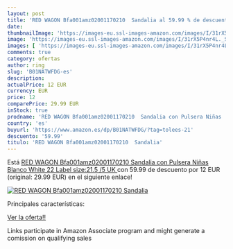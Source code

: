 ```yaml
---
layout: post
title: 'RED WAGON Bfa001amz02001170210  Sandalia al 59.99 % de descuento'
date: 
thumbnailImage: 'https://images-eu.ssl-images-amazon.com/images/I/31rX5P4nr4L._SL200_.jpg'
image: 'https://images-eu.ssl-images-amazon.com/images/I/31rX5P4nr4L._SL200_.jpg'
images: [ 'https://images-eu.ssl-images-amazon.com/images/I/31rX5P4nr4L._SL200_.jpg' ]
comments: true
category: ofertas
author: ring
slug: 'B01NATWFDG-es'
description:
actualPrice: 12 EUR
currency: EUR
price: 12
comparePrice: 29.99 EUR
inStock: true
prodname: 'RED WAGON Bfa001amz02001170210  Sandalia con Pulsera Niñas  Blanco  White   22  Label size:21.5  /5 UK  '
country: 'es'
buyurl: 'https://www.amazon.es/dp/B01NATWFDG/?tag=tolees-21'
descuento: '59.99'
titulo: 'RED WAGON Bfa001amz02001170210  Sandalia'
---
```


Está [RED WAGON Bfa001amz02001170210  Sandalia con Pulsera Niñas  Blanco  White   22  Label size:21.5  /5 UK  ](https://www.amazon.es/dp/B01NATWFDG/?tag=tolees-21) con 59.99 de descuento por 12 EUR (original: 29.99 EUR) en el siguiente enlace!

[![RED WAGON Bfa001amz02001170210  Sandalia](https://images-eu.ssl-images-amazon.com/images/I/31rX5P4nr4L._SL200_.jpg)](https://www.amazon.es/dp/B01NATWFDG/?tag=tolees-21)

Principales características:


[Ver la oferta!!](https://www.amazon.es/dp/B01NATWFDG/?tag=tolees-21)

Links participate in Amazon Associate program and might generate a comission on qualifying sales


